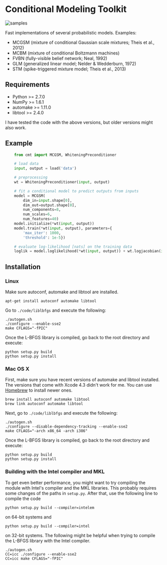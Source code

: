 # Conditional Modeling Toolkit

![samples](https://raw.github.com/lucastheis/cmt/develop/media/samples.jpg)

Fast implementations of several probabilistic models. Examples:

* MCGSM (mixture of conditional Gaussian scale mixtures; Theis et al., 2012)
* MCBM (mixture of conditional Boltzmann machines)
* FVBN (fully-visible belief network; Neal, 1992)
* GLM (generalized linear model; Nelder & Wedderburn, 1972)
* STM (spike-triggered mixture model; Theis et al., 2013)

## Requirements

* Python >= 2.7.0
* NumPy >= 1.6.1
* automake >= 1.11.0
* libtool >= 2.4.0

I have tested the code with the above versions, but older versions might also work.

## Example

```python
	from cmt import MCGSM, WhiteningPreconditioner

	# load data
	input, output = load('data')

	# preprocessing
	wt = WhiteningPreconditioner(input, output)

	# fit a conditional model to predict outputs from inputs
	model = MCGSM(
		dim_in=input.shape[0],
		dim_out=output.shape[0],
		num_components=8,
		num_scales=6,
		num_features=40)
	model.initialize(*wt(input, output))
	model.train(*wt(input, output), parameters={
		'max_iter': 1000,
		'threshold': 1e-5})

	# evaluate log-likelihood [nats] on the training data
	loglik = model.loglikelihood(*wt(input, output)) + wt.logjacobian(input, output)
```

## Installation

### Linux

Make sure autoconf, automake and libtool are installed.

	apt-get install autoconf automake libtool

Go to `./code/liblbfgs` and execute the following:

	./autogen.sh
	./configure --enable-sse2
	make CFLAGS="-fPIC"

Once the L-BFGS library is compiled, go back to the root directory and execute:

	python setup.py build
	python setup.py install

### Mac OS X

First, make sure you have recent versions of automake and libtool installed. The versions that come
with Xcode 4.3 didn't work for me. You can use [Homebrew](http://mxcl.github.com/homebrew/) to install
newer ones.

	brew install autoconf automake libtool
	brew link autoconf automake libtool

Next, go to `./code/liblbfgs` and execute the following:

	./autogen.sh
	./configure --disable-dependency-tracking --enable-sse2
	make CFLAGS="-arch x86_64 -arch i386"

Once the L-BFGS library is compiled, go back to the root directory and execute:

	python setup.py build
	python setup.py install

### Building with the Intel compiler and MKL

To get even better performance, you might want to try compiling the module with Intel's compiler and
the MKL libraries. This probably requires some changes of the paths in `setup.py`. After that, use
the following line to compile the code

	python setup.py build --compiler=intelem

on 64-bit systems and

	python setup.py build --compiler=intel

on 32-bit systems. The following might be helpful when trying to compile the L-BFGS library with the
Intel compiler.

	./autogen.sh
	CC=icc ./configure --enable-sse2
	CC=icc make CFLAGS="-fPIC"
